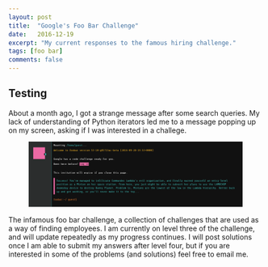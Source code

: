 ```yaml
---
layout: post
title:  "Google's Foo Bar Challenge"
date:   2016-12-19
excerpt: "My current responses to the famous hiring challenge."
tags: [foo bar]
comments: false
---
```

## Testing

About a month ago, I got a strange message after some search queries. My lack of understanding of Python iterators led me to a message popping up on my screen, asking if I was interested in a challege. 

<figure>
	<img src="../assets/ui/foobar.png">
</figure>

The infamous foo bar challenge, a collection of challenges that are used as a way of finding employees. I am currently on level three of the challenge, and will update repeatedly as my progress continues. I will post solutions once I am able to submit my answers after level four, but if you are interested in some of the problems (and solutions) feel free to email me. 